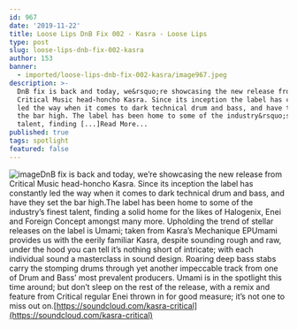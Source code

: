 ```yaml
---
id: 967
date: '2019-11-22'
title: Loose Lips DnB Fix 002 - Kasra - Loose Lips
type: post
slug: loose-lips-dnb-fix-002-kasra
author: 153
banner:
  - imported/loose-lips-dnb-fix-002-kasra/image967.jpeg
description: >-
  DnB fix is back and today, we&rsquo;re showcasing the new release from
  Critical Music head-honcho Kasra. Since its inception the label has constantly
  led the way when it comes to dark technical drum and bass, and have they set
  the bar high. The label has been home to some of the industry&rsquo;s finest
  talent, finding [...]Read More...
published: true
tags: spotlight
featured: false
---
```

![image](../imported/loose-lips-dnb-fix-002-kasra/image967.jpeg)DnB fix is back and today, we’re showcasing the new release from Critical Music head-honcho Kasra. Since its inception the label has constantly led the way when it comes to dark technical drum and bass, and have they set the bar high.The label has been home to some of the industry’s finest talent, finding a solid home for the likes of Halogenix, Enei and Foreign Concept amongst many more. Upholding the trend of stellar releases on the label is Umami; taken from Kasra’s Mechanique EPUmami provides us with the eerily familiar Kasra, despite sounding rough and raw, under the hood you can tell it’s nothing short of intricate; with each individual sound a masterclass in sound design. Roaring deep bass stabs carry the stomping drums through yet another impeccable track from one of Drum and Bass’ most prevalent producers. Umami is in the spotlight this time around; but don’t sleep on the rest of the release, with a remix and feature from Critical regular Enei thrown in for good measure; it’s not one to miss out on.[](https://soundcloud.com/kasra-critical)[https://soundcloud.com/kasra-critical](https://soundcloud.com/kasra-critical)